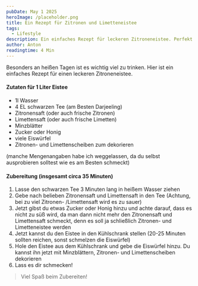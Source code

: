 ```yaml
---
pubDate: May 1 2025
heroImage: /placeholder.png
title: Ein Rezept für Zitronen und Limetteneistee
tags:
  - Lifestyle
description: Ein einfaches Rezept für leckeren Zitroneneistee. Perfekt für heiße Sommertage!
author: Anton
readingtime: 4 Min
---
```

Besonders an heißen Tagen ist es wichtig viel zu trinken. Hier ist ein einfaches Rezept für einen leckeren Zitroneneistee. 

#### Zutaten für 1 Liter Eistee

- 1l Wasser
- 4 EL schwarzen Tee (am Besten Darjeeling)
- Zitronensaft (oder auch frische Zitronen)
- Limettensaft (oder auch frische Limetten)
- Minzblätter
- Zucker oder Honig
- viele Eiswürfel
- Zitronen- und Limettenscheiben zum dekorieren

(manche Mengenangaben habe ich weggelassen, da du selbst ausprobieren solltest wie es am Besten schmeckt)

#### Zubereitung (insgesamt circa 35 Minuten)

1. Lasse den schwarzen Tee 3 Minuten lang in heißem Wasser ziehen
2. Gebe nach belieben Zitronensaft und Limettensaft in den Tee (Achtung, bei zu viel Zitronen- /Limettensaft wird es zu sauer) 
3. Jetzt gibst du etwas Zucker oder Honig hinzu und achte darauf, dass es nicht zu süß wird, da man dann nicht mehr den Zitronensaft und Limettensaft schmeckt, denn es soll ja schließlich Zitronen- und Limetteneistee werden
4. Jetzt kannst du den Eistee in den Kühlschrank  stellen (20-25 Minuten sollten reichen, sonst schmelzen die Eiswürfel) 
5. Hole den Eistee aus dem Kühlschrank und gebe die Eiswürfel hinzu. Du kannst ihn jetzt mit Minzblättern, Zitronen- und Limettenscheiben dekorieren
6. Lass es dir schmecken!

>Viel Spaß beim Zubereiten!